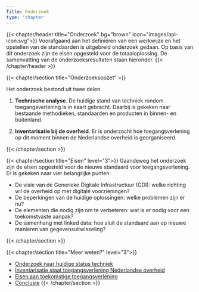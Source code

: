 ```yaml
---
Title: Onderzoek
type: 'chapter'
---
```


{{< chapter/header title="Onderzoek" bg="brown" icon="images/api-icon.svg">}}
Voorafgaand aan het definiëren van een werkwijze en het opstellen van de standaarden is uitgebreid onderzoek gedaan. Op basis van dit onderzoek zijn de eisen opgesteld voor de totaaloplossing. De samenvatting van de onderzoeksresultaten staan hieronder.
{{< /chapter/header >}}

{{< chapter/section title="Onderzoeksopzet" >}}

Het onderzoek bestond uit twee delen.

1.	**Technische analyse**.
De huidige stand van techniek rondom toegangsverlening is in kaart gebracht. Daarbij is gekeken naar bestaande methodieken, standaarden en producten in binnen- en buitenland.

2. **Inventarisatie bij de overheid**.
Er is onderzocht hoe toegangsverlening op dit moment binnen de Nederlandse overheid is georganiseerd.

{{< /chapter/section >}}

{{< chapter/section title="Eisen" level="3">}}
Gaandeweg het onderzoek zijn de eisen opgesteld voor de nieuwe standaard voor toegangsverlening. Er is gekeken naar vier belangrijke punten:

- De visie van de Generieke Digitale Infrastructuur (GDI): welke richting wil de overheid op met digitale voorzieningen?
- De beperkingen van de huidige oplossingen: welke problemen zijn er nu?
- De elementen die nodig zijn om te verbeteren: wat is er nodig voor een toekomstvaste aanpak?
- De samenhang met linked data: hoe sluit de standaard aan op nieuwe manieren van gegevensuitwisseling?

{{< /chapter/section >}}

{{< chapter/section title="Meer weten?" level="3">}}

- [Onderzoek naar huidige status techniek](status_techniek)
- [Inventarisatie staat toegangsverlening Nederlandse overheid](status_nl_overheid)
- [Eisen aan toekomstige toegangsverlening](eisen_aan_de_oplossing)
- [Conclusie](conclusie)
{{< /chapter/section >}}

